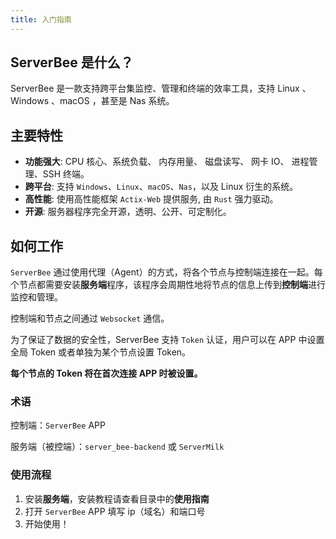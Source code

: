 ```yaml
---
title: 入门指南
---
```


## ServerBee 是什么？
ServerBee 是一款支持跨平台集监控、管理和终端的效率工具，支持 Linux 、Windows 、macOS ，甚至是 Nas 系统。

## 主要特性
- **功能强大**: CPU 核心、系统负载、 内存用量、 磁盘读写、 网卡 IO、 进程管理、SSH 终端。
- **跨平台**: 支持 `Windows`、`Linux`、`macOS`、`Nas`，以及 Linux 衍生的系统。
- **高性能**: 使用高性能框架 `Actix-Web` 提供服务, 由 `Rust` 强力驱动。
- **开源**: 服务器程序完全开源，透明、公开、可定制化。

## 如何工作

`ServerBee` 通过使用代理（Agent）的方式，将各个节点与控制端连接在一起。每个节点都需要安装**服务端**程序，该程序会周期性地将节点的信息上传到**控制端**进行监控和管理。

控制端和节点之间通过 `Websocket` 通信。

为了保证了数据的安全性，ServerBee 支持 `Token` 认证，用户可以在 APP 中设置全局 Token 或者单独为某个节点设置 Token。

**每个节点的 Token 将在首次连接 APP 时被设置。**

### 术语

控制端：`ServerBee` APP

服务端（被控端）：`server_bee-backend` 或 `ServerMilk`

### 使用流程
1. 安装**服务端**，安装教程请查看目录中的**使用指南**
2. 打开 `ServerBee` APP 填写 ip（域名）和端口号
3. 开始使用！